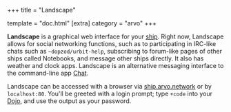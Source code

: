 +++
title = "Landscape"

template = "doc.html"
[extra]
category = "arvo"
+++

**Landscape** is a graphical web interface for your [ship](../ship). Right now, Landscape allows for social networking functions, such as to participating in IRC-like chats such as `~dopzod/urbit-help`, subscribing to forum-like pages of other ships called Notebooks, and message other ships directly. It also has weather and clock apps. Landscape is an alternative messaging interface to the command-line app [Chat](../chat).

Landscape can be accessed with a browser via [ship.arvo.network](../shiparvonetwork) or by `localhost:80`. You'll be greeted with a login prompt; type `+code` into your [Dojo](../dojo), and use the output as your password.
